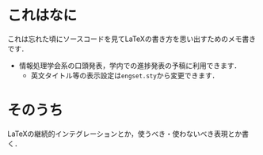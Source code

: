 # これはなに
これは忘れた頃にソースコードを見てLaTeXの書き方を思い出すためのメモ書きです．

* 情報処理学会系の口頭発表，学内での進捗発表の予稿に利用できます．
	- 英文タイトル等の表示設定は`engset.sty`から変更できます．

# そのうち
LaTeXの継続的インテグレーションとか，使うべき・使わないべき表現とか書く．